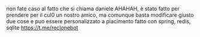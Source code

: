 non fate caso al fatto che si chiama daniele AHAHAH, è stato fatto per prendere per il cul0 un nostro amico, ma comunque basta modificare giusto due cose e puo essere personalizzato a piacimento
fatto con spring, redis, sqlite
https://t.me/reclonebot
